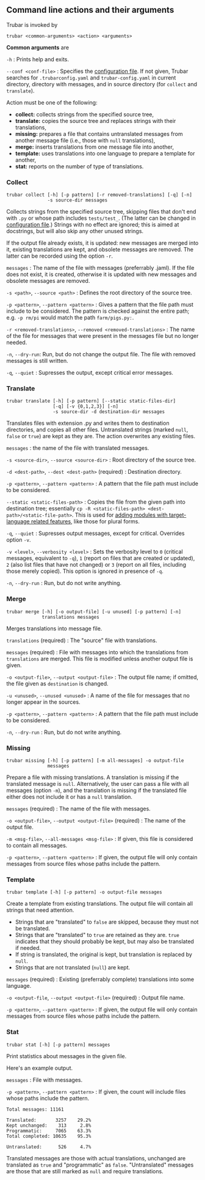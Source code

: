 ## Command line actions and their arguments

Trubar is invoked by

`trubar <common-arguments> <action> <arguments>`

**Common arguments** are

`-h`
: Prints help and exits.

`--conf <conf-file>`
: Specifies the [configuration file](../configuration). If not given, Trubar searches for `.trubarconfig.yaml` and `trubar-config.yaml` in current directory, directory with messages, and in source directory (for `collect` and `translate`).

Action must be one of the following:

- **collect:** collects strings from the specified source tree,
- **translate:** copies the source tree and replaces strings with their translations,
- **missing:** prepares a file that contains untranslated messages from another message file (i.e., those with `null` translations),
- **merge:** inserts translations from one message file into another,
- **template:** uses translations into one language to prepare a template for another,
- **stat:** reports on the number of type of translations.


### Collect

```
trubar collect [-h] [-p pattern] [-r removed-translations] [-q] [-n]
               -s source-dir messages
```

Collects strings from the specified source tree, skipping files that don't end with `.py` or whose path includes `tests/test_`. (The latter can be changed in [configuration file](../configuration).) Strings with no effect are ignored; this is aimed at docstrings, but will also skip any other unused strings.

If the output file already exists, it is updated: new messages are merged into it, existing translations are kept, and obsolete messages are removed. The latter can be recorded using the option `-r`.

`messages`
: The name of the file with messages (preferrably .jaml). If the file does not exist, it is created, otherwise it is updated with new messages and obsolete
messages are removed.

`-s <path>`, `--source <path>`
: Defines the root directory of the source tree.

`-p <pattern>`, `--pattern <pattern>`
: Gives a pattern that the file path must include to be considered. The pattern is checked against the entire path; e.g. `-p rm/pi` would match the path `farm/pigs.py:`.

`-r <removed-translations>`, `--removed <removed-translations>`
: The name of the file for messages that were present in the messages file but no longer needed.

`-n`, `--dry-run`: Run, but do not change the output file. The file with removed messages is still written.

`-q`, `--quiet`
: Supresses the output, except critical error messages.


### Translate

```
trubar translate [-h] [-p pattern] [--static static-files-dir]
                 [-q] [-v {0,1,2,3}] [-n]
                 -s source-dir -d destination-dir messages
```

Translates files with extension .py and writes them to destination directories, and copies all other files. Untranslated strings (marked `null`, `false` or `true`) are kept as they are. The action overwrites any existing files.

`messages`
: the name of the file with translated messages.

`-s <source-dir>`, `--source <source-dir>`
: Root directory of the source tree.

`-d <dest-path>`, `--dest <dest-path>` (required)
: Destination directory.

`-p <pattern>`, `--pattern <pattern>`
: A pattern that the file path must include to be considered.

`--static <static-files-path>`
: Copies the file from the given path into destination tree; essentially `cp -R <static-files-path> <dest-path>/<static-file-path>`. This is used for [adding modules with target-language related features](../localization/#plural-forms), like those for plural forms.

`-q`, `--quiet`
: Supresses output messages, except for critical. Overrides option `-v`.

`-v <level>`, `--verbosity <level>`
: Sets the verbosity level to `0` (critical messages, equivalent to `-q`), `1` (report on files that are created or updated), `2` (also list files that have not changed) or `3` (report on all files, including those merely copied). This option is ignored in presence of `-q`.

`-n`, `--dry-run`
: Run, but do not write anything.


### Merge

```
trubar merge [-h] [-o output-file] [-u unused] [-p pattern] [-n]
             translations messages
```

Merges translations into message file.

`translations` (required)
: The "source" file with translations.

`messages` (required)
: File with messages into which the translations from `translations` are merged. This file is modified unless another output file is given.

`-o <output-file>`, `--output <output-file>`
: The output file name; if omitted, the file given as `destination` is changed.

`-u <unused>`, `--unused <unused>`
: A name of the file for messages that no longer appear in the sources.

`-p <pattern>`, `--pattern <pattern>`
: A pattern that the file path must include to be considered.

`-n`, `--dry-run`
: Run, but do not write anything.

### Missing

```
trubar missing [-h] [-p pattern] [-m all-messages] -o output-file
               messages
```

Prepare a file with missing translations. A translation is missing if the translated message is `null`. Alternatively, the user can pass a file with all messages (option `-m`), and the translation is missing if the translated file either does not include it or has a `null` translation.

`messages` (required)
: The name of the file with messages.

`-o <output-file>`, `--output <output-file>` (required)
: The name of the output file.

`-m <msg-file>`, `--all-messages <msg-file>`
: If given, this file is considered to contain all messages.

`-p <pattern>`, `--pattern <pattern>`
: If given, the output file will only contain messages from source files whose paths include the pattern.

### Template

```
trubar template [-h] [-p pattern] -o output-file messages
```

Create a template from existing translations. The output file will contain all strings that need attention.

- Strings that are "translated" to `false` are skipped, because they must not be translated.
- Strings that are "translated" to `true` are retained as they are. `true` indicates that they should probably be kept, but may also be translated if needed.
- If string is translated, the original is kept, but translation is replaced by `null`.
- Strings that are not translated (`null`) are kept.

`messages` (required)
: Existing (preferrably complete) translations into some language.

`-o <output-file`, `--output <output-file>` (required)
: Output file name.

`-p <pattern>`, `--pattern <pattern>`
: If given, the output file will only contain messages from source files whose paths include the pattern.

### Stat

```
trubar stat [-h] [-p pattern] messages
```

Print statistics about messages in the given file.

Here's an example output.

`messages`
: File with messages.

`-p <pattern>`, `--pattern <pattern>`
: If given, the count will include files whose paths include the pattern.

```
Total messages: 11161

Translated:       3257    29.2%
Kept unchanged:    313     2.8%
Programmatic:     7065    63.3%
Total completed: 10635    95.3%

Untranslated:      526     4.7%
```

Translated messages are those with actual translations, unchanged are translated as `true` and "programmatic" as `false`. "Untranslated" messages are those that are still marked as `null` and require translations.

